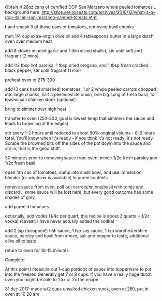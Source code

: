 Obtain 4 28oz cans of certified DOP San Marzano whole peeled tomatoes
.. background here:
http://slice.seriouseats.com/archives/2010/12/what-is-a-dop-italian-san-marzano-canned-tomato.html

hand smash 3 of those cans of tomatoes, removing basil chunks

melt 1/4 cup extra-virgin olive oil and 4 tablespoons butter in a large dutch oven over medium heat

add 8 cloves minced garlic and 1 thin sliced shallot, stir until soft and fragrant (2 mins)

add 1/2 tbsp hot paprika, 1 tbsp dried oregano, and 1 tbsp fresh cracked black pepper, stir until fragrant (1 min)

preheat oven to 275-300

add (3 cans hand smashed) tomatoes, 1 or 2 whole peeled carrots chopped into large chunks, half a peeled white onion, one big sprig of fresh basil, 1c low/no salt chicken stock (optional)

bring to simmer over high heat

transfer to oven (250-300, goal is lowest temp that simmers the sauce and leads to browning at the edges)

stir every 1-2 hours until reduced to about 50% original volume - 6-9 hours total. You'll know when it's ready - if you think it's not ready, it's not ready. Scrape the browned bits off the sides of the pot down into the sauce and stir in, that is the good stuff.

30 minutes prior to removing sauce from oven: mince 1/2c fresh parsley and 1/2c fresh basil

open 4th can of tomatoes, dump into small bowl, and use immersion blender (or whatever is available) to puree contents

remove sauce from oven, pull out carrots/onions/basil with tongs and discard .. some sauce will be lost here, but every good outcome has some shades of grey

add puree'd tomatoes

optionally, add vodka (1/4c per quart, this recipe is about 2 quarts = 1/2c vodka) (caveat: I have never actually added the vodka)

add 2 tsp (teaspoon!) fish sauce, 1 tsp soy sauce, 1 tsp worchestershire sauce, parsley and basil from above, salt and pepper to taste, additional olive oil to taste

return to oven for 10-15 minutes

Complete!

At this point I measure out 1-cup portions of sauce into tupperware to put into the freezer. Generally get 7 or 8 cups. If you have a really huge dutch oven you might be able to 1.5x or 2x the recipe.

31 dec 2017: made w/2 cups unsalted chicken stock, oven at 280, put in oven at 10:20 am
